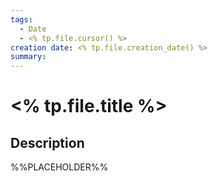 ```yaml
---
tags:
  - Date
  - <% tp.file.cursor() %>
creation date: <% tp.file.creation_date() %>
summary:
---
```

# <% tp.file.title %>

## Description

%%PLACEHOLDER%%
